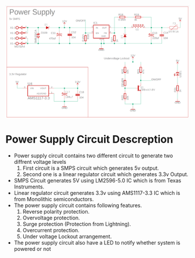 ![](Hardware%20Descreption/1.%20Power%20Supply%20Circuit/Power%20Supply%20design.png)

# Power Supply Circuit Descreption

* Power supply circuit contains two different circuit to generate two diffrent voltage levels
  1. First circuit is a SMPS circuit which generates 5v output.
  2. Second one is a linear regulator circuit which generates 3.3v Output.
* SMPS Circuit generates 5V using LM2596-5.0 IC which is from Texas Instruments.
* Linear regulator circuit generates 3.3v using AMS1117-3.3 IC which is from Monolithic semiconductors.
* The power supply circuit contains following features.
  1. Reverse polarity protection.
  2. Overvoltage protection.
  3. Surge protection (Protection from Lightning).
  4. Overcurrent protection.
  5. Under voltage Lockout arrangement.
* The power supply circuit also have a LED to notify whether system is powered or not

